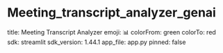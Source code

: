 # Meeting_transcript_analyzer_genai
title: Meeting Transcript Analyzer
emoji: 📊
colorFrom: green
colorTo: red
sdk: streamlit
sdk_version: 1.44.1
app_file: app.py
pinned: false
